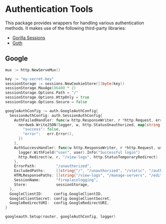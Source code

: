 # Authentication Tools

This package provides wrappers for handling various authentication methods. It
makes use of the following third-party libraries:

- [Gorilla Sessions](https://github.com/gorilla/sessions)
- [Goth](https://github.com/markbates/goth)

## Google

```go
mux := http.NewServeMux()

key := "my-secret-key"
sessionStorage := sessions.NewCookieStore([]byte(key))
sessionStorage.MaxAge(86400 * 2)
sessionStorage.Options.Path = "/"
sessionStorage.Options.HttpOnly = true
sessionStorage.Options.Secure = false

googleAuthConfig := auth.GoogleAuthConfig{
  SessionAuthConfig: auth.SessionAuthConfig{
    AuthFailedHandler: func(w http.ResponseWriter, r *http.Request, err error) {
      nerdweb.WriteJSON(logger, w, http.StatusUnauthorized, map[string]interface{}{
        "success": false,
        "error":   err.Error(),
      })
    },
    AuthSuccessHandler: func(w http.ResponseWriter, r *http.Request, user goth.User) {
      logger.WithField("user", user).Info("Successful login")
      http.Redirect(w, r, "/view-logs", http.StatusTemporaryRedirect)
    },
    ErrorPath:         "/unauthorized",
    ExcludedPaths:     []string{"/", "/unauthorized", "/static", "/auth", "/main.js", "/index.html", "/version"},
    HTMLResponsePaths: []string{"/view-logs", "/manage-servers", "/edit-server"},
    SessionName:       "fireplacelogging",
    Store:             sessionStorage,
  },
  GoogleClientID:     config.GoogleClientID,
  GoogleClientSecret: config.GoogleClientSecret,
  GoogleRedirectURI:  config.GoogleRedirectURI,
}

googleauth.Setup(router, googleAuthConfig, logger)
```
